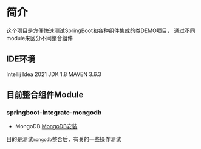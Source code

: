 # 简介

这个项目是方便快速测试SpringBoot和各种组件集成的类DEMO项目，
通过不同module来区分不同整合组件

## IDE环境

Intellij Idea 2021
JDK 1.8
MAVEN 3.6.3

## 目前整合组件Module

### springboot-integrate-mongodb

- MongoDB [MongoDB安装](https://www.runoob.com/mongodb/mongodb-window-install.html)

目的是测试`mongodb`整合后，有关的一些操作测试
